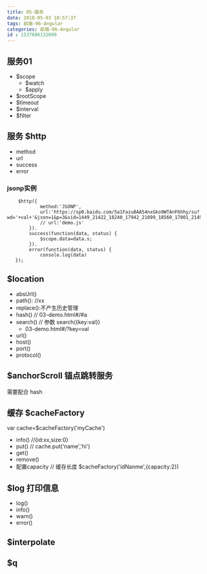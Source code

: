 ```yaml
---
title: 05-服务
date: 2018-05-03 10:57:37
tags: 前端-06-Angular
categories: 前端-06-Angular
id : 1537686132699
---
```

## 服务01

- $scope 
    - $watch 
    - $apply
- $rootScope
- $timeout
- $interval
- $filter

## 服务 $http

- method
- url
- success
- error

### jsonp实例

```
	$http({
			method:'JSONP',
			url:'https://sp0.baidu.com/5a1Fazu8AA54nxGko9WTAnF6hhy/su?wd='+val+'&json=1&p=3&sid=1449_21422_18240_17942_21099_18560_17001_21454_21409_21554_20928&req=2&csor=1&cb=JSON_CALLBACK'
			// url:'demo.js'
		}).
		success(function(data, status) {
     		$scope.data=data.s;
   		}).
   		error(function(data, status) {
   			console.log(data)
   });
```
## $location

- absUrl()
- path(): //xx
- replace():不产生历史管理
- hash() // 03-demo.html#/#a
- search() // 参数 search({key:val})
    - 03-demo.html#/?key=val
- url()
- host()
- port()
- protocol()

## $anchorScroll 锚点跳转服务

需要配合 hash 

## 缓存 $cacheFactory

var cache=$cacheFactory('myCache')

- info() //{id:xx,size:0}
- put() // cache.put('name','hi')
- get()
- remove()
- 配置capacity // 缓存长度 $cacheFactory('idNanme',{capacity:2})


## $log 打印信息

- log()
- info()
- warn()
- error()

## $interpolate

## $q